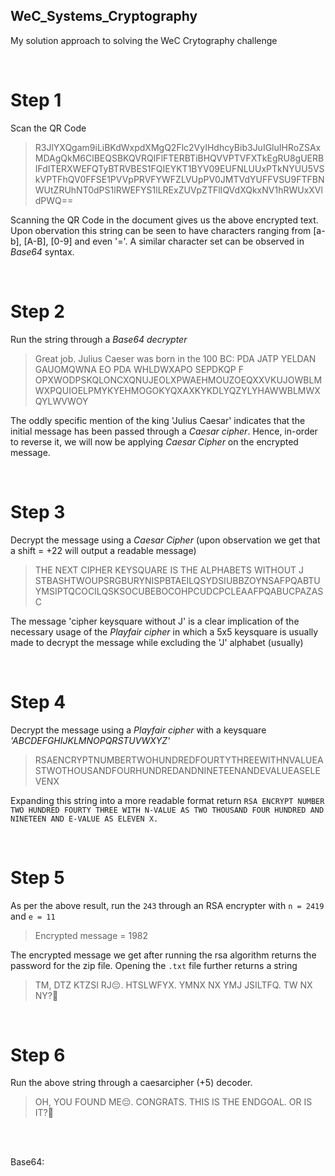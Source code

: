 ## WeC_Systems_Cryptography

My solution approach to solving the WeC Crytography challenge

<br>

# **Step 1** 

Scan the QR Code

> R3JlYXQgam9iLiBKdWxpdXMgQ2Flc2VyIHdhcyBib3JuIGluIHRoZSAxMDAgQkM6ClBEQSBKQVRQIFlFTERBTiBHQVVPTVFXTkEgRU8gUERBIFdITERXWEFQTyBTRVBES1FQIEYKT1BYV09EUFNLUUxPTkNYUU5VSkVPTFhQV0FFSE1PVVpPRVFYWFZLVUpPV0JMTVdYUFFVSU9FTFBNWUtZRUhNT0dPS1lRWEFYS1lLRExZUVpZTFlIQVdXQkxNV1hRWUxXVldPWQ==

Scanning the QR Code in the document gives us the above encrypted text. Upon obervation this string can be seen to have characters ranging from [a-b], [A-B], [0-9] and even '='.
A similar character set can be observed in *Base64* syntax.

<br>

# **Step 2**

Run the string through a *Base64 decrypter*

> Great job. Julius Caeser was born in the 100 BC:
PDA JATP YELDAN GAUOMQWNA EO PDA WHLDWXAPO SEPDKQP F
OPXWODPSKQLONCXQNUJEOLXPWAEHMOUZOEQXXVKUJOWBLMWXPQUIOELPMYKYEHMOGOKYQXAXKYKDLYQZYLYHAWWBLMWXQYLWVWOY

The oddly specific mention of the king 'Julius Caesar' indicates that the initial message has been passed through a *Caesar cipher*. Hence, in-order to reverse it, we will now be applying *Caesar Cipher* on the encrypted message.

<br>

# **Step 3**

Decrypt the message using a *Caesar Cipher* (upon observation we get that a shift = +22 will output a readable message)

> THE NEXT CIPHER KEYSQUARE IS THE ALPHABETS WITHOUT J
STBASHTWOUPSRGBURYNISPBTAEILQSYDSIUBBZOYNSAFPQABTUYMSIPTQCOCILQSKSOCUBEBOCOHPCUDCPCLEAAFPQABUCPAZASC

The message 'cipher keysquare without J' is a clear implication of the necessary usage of the *Playfair cipher* in which a 5x5 keysquare is usually made to decrypt the message while excluding the 'J' alphabet (usually)

<br>

# **Step 4**

Decrypt the message using a *Playfair cipher* with a keysquare *'ABCDEFGHIJKLMNOPQRSTUVWXYZ'*

> RSAENCRYPTNUMBERTWOHUNDREDFOURTYTHREEWITHNVALUEASTWOTHOUSANDFOURHUNDREDANDNINETEENANDEVALUEASELEVENX

Expanding this string into a more readable format return `RSA ENCRYPT NUMBER TWO HUNDRED FOURTY THREE WITH N-VALUE AS TWO THOUSAND FOUR HUNDRED AND NINETEEN AND E-VALUE AS ELEVEN X.` 

<br>

# **Step 5**

As per the above result, run the `243` through an RSA encrypter with `n = 2419` and `e = 11`

> Encrypted message = 1982

The encrypted message we get after running the rsa algorithm returns the password for the zip file. Opening the `.txt` file further returns a string

> TM, DTZ KTZSI RJ😔. HTSLWFYX. YMNX NX YMJ JSILTFQ. TW NX NY?🤨

<br>

# **Step 6**

Run the above string through a caesarcipher (+5) decoder.
> OH, YOU FOUND ME😔. CONGRATS. THIS IS THE ENDGOAL. OR IS IT?🤨


<br><br>

Base64: 